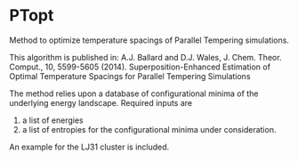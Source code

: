 # PTopt
Method to optimize temperature spacings of Parallel Tempering simulations.

This algorithm is published in:
A.J. Ballard and D.J. Wales, J. Chem. Theor. Comput., 10, 5599-5605 (2014). 
Superposition-Enhanced Estimation of Optimal Temperature Spacings for Parallel Tempering Simulations 

The method relies upon a database of configurational minima of the underlying energy landscape. Required inputs are 
1) a list of energies
2) a list of entropies
for the configurational minima under consideration.

An example for the LJ31 cluster is included.
